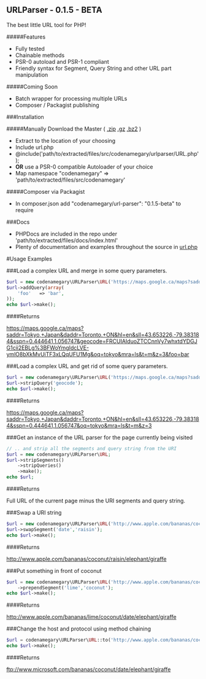 URLParser - 0.1.5 - BETA
-------------

The best little URL tool for PHP!

#####Features

- Fully tested
- Chainable methods
- PSR-0 autoload and PSR-1 compliant
- Friendly syntax for Segment, Query String and other URL part manipulation

#####Coming Soon

- Batch wrapper for processing multiple URLs
- Composer / Packagist publishing

###Installation

#####Manually
Download the Master ( [.zip](https://bitbucket.org/codenamegary/urlparser/get/master.zip) [.gz](https://bitbucket.org/codenamegary/urlparser/get/master.tar.gz) [.bz2](https://bitbucket.org/codenamegary/urlparser/get/master.tar.bz2) )

- Extract to the location of your choosing
- Include url.php
 - @include('path/to/extracted/files/src/codenamegary/urlparser/URL.php');
- **OR** use a PSR-0 compatible Autoloader of your choice
 - Map namespace "codenamegary" => 'path/to/extracted/files/src/codenamegary'

#####Composer via Packagist

- In composer.json add "codenamegary/url-parser": "0.1.5-beta" to require

###Docs

- PHPDocs are included in the repo under 'path/to/extracted/files/docs/index.html'
- Plenty of documentation and examples throughout the source in [url.php](https://bitbucket.org/codenamegary/urlparser/src/codenamegary/urlparser/URL.php?at=master)

#Usage Examples

###Load a complex URL and merge in some query parameters.

```php
$url = new codenamegary\URLParser\URL('https://maps.google.ca/maps?saddr=Tokyo,+Japan&daddr=Toronto,+ON&hl=en&sll=43.653226,-79.383184&sspn=0.444641,1.056747&geocode=FRCUIAIduoZTCCnnVy7whxtdYDGJG1cii2EBLg%3BFWoYmgIdcLVE-ymlO8bXkMvUiTF3xLQqUFU1Mg&oq=tokyo&mra=ls&t=m&z=3');
$url->addQuery(array(
	'foo'	=> 'bar',
));
echo $url->make();
```

####Returns

https://maps.google.ca/maps?saddr=Tokyo,+Japan&daddr=Toronto,+ON&hl=en&sll=43.653226,-79.383184&sspn=0.444641,1.056747&geocode=FRCUIAIduoZTCCnnVy7whxtdYDGJG1cii2EBLg%3BFWoYmgIdcLVE-ymlO8bXkMvUiTF3xLQqUFU1Mg&oq=tokyo&mra=ls&t=m&z=3&foo=bar

###Load a complex URL and get rid of some query parameters.

```php
$url = new codenamegary\URLParser\URL('https://maps.google.ca/maps?saddr=Tokyo,+Japan&daddr=Toronto,+ON&hl=en&sll=43.653226,-79.383184&sspn=0.444641,1.056747&geocode=FRCUIAIduoZTCCnnVy7whxtdYDGJG1cii2EBLg%3BFWoYmgIdcLVE-ymlO8bXkMvUiTF3xLQqUFU1Mg&oq=tokyo&mra=ls&t=m&z=3');
$url->stripQuery('geocode');
echo $url->make();
```
####Returns

https://maps.google.ca/maps?saddr=Tokyo,+Japan&daddr=Toronto,+ON&hl=en&sll=43.653226,-79.383184&sspn=0.444641,1.056747&oq=tokyo&mra=ls&t=m&z=3

###Get an instance of the URL parser for the page currently being visited

```php
// .. and strip all the segments and query string from the URI
$url = new codenamegary\URLParser\URL;
$url->stripSegments()
    ->stripQueries()
    ->make();
echo $url;
```
####Returns

Full URL of the current page minus the URI segments and query string.

###Swap a URI string

```php
$url = new codenamegary\URLParser\URL('http://www.apple.com/bananas/coconut/date/elephant/giraffe');
$url->swapSegment('date','raisin');
echo $url->make();
```

####Returns

http://www.apple.com/bananas/coconut/raisin/elephant/giraffe

###Put something in front of coconut

```php
$url = new codenamegary\URLParser\URL('http://www.apple.com/bananas/coconut/date/elephant/giraffe')
    ->prependSegment('lime','coconut');
echo $url->make();
```

####Returns

http://www.apple.com/bananas/lime/coconut/date/elephant/giraffe

###Change the host and protocol using method chaining

```php
$url = codenamegary\URLParser\URL::to('http://www.apple.com/bananas/coconut/date/elephant/giraffe')->host('www.microsoft.com')->protocol('ftp');
echo $url->make();
```

####Returns

ftp://www.microsoft.com/bananas/coconut/date/elephant/giraffe
